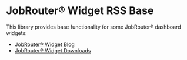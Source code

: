 # JobRouter® Widget RSS Base

This library provides base functionality for some JobRouter® dashboard widgets:

- [JobRouter® Widget Blog](https://github.com/brotkrueml/jobrouter-widget-blog)
- [JobRouter® Widget Downloads](https://github.com/brotkrueml/jobrouter-widget-downloads)